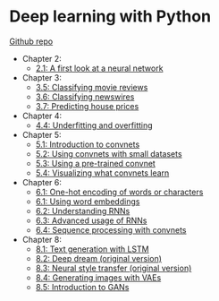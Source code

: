 # Deep learning with Python

[Github repo](https://github.com/fchollet/deep-learning-with-python-notebooks)

* Chapter 2:
    * [2.1: A first look at a neural network](https://nbviewer.jupyter.org/github/qinhanmin2014/Learning-Materials/blob/master/Deep%20Learning%20with%20Python/2.1-a-first-look-at-a-neural-network.ipynb)
* Chapter 3:
    * [3.5: Classifying movie reviews](https://nbviewer.jupyter.org/github/qinhanmin2014/Learning-Materials/blob/master/Deep%20Learning%20with%20Python/3.5-classifying-movie-reviews.ipynb)
    * [3.6: Classifying newswires](http://nbviewer.jupyter.org/github/qinhanmin2014/Learning-Materials/blob/master/Deep%20Learning%20with%20Python/3.6-classifying-newswires.ipynb)
    * [3.7: Predicting house prices](http://nbviewer.jupyter.org/github/qinhanmin2014/Learning-Materials/blob/master/Deep%20Learning%20with%20Python/3.7-predicting-house-prices.ipynb)
* Chapter 4:
    * [4.4: Underfitting and overfitting](http://nbviewer.jupyter.org/github/qinhanmin2014/Learning-Materials/blob/master/Deep%20Learning%20with%20Python/4.4-overfitting-and-underfitting.ipynb)
* Chapter 5:
    * [5.1: Introduction to convnets](http://nbviewer.jupyter.org/github/qinhanmin2014/Learning-Materials/blob/master/Deep%20Learning%20with%20Python/5.1-introduction-to-convnets.ipynb)
    * [5.2: Using convnets with small datasets](http://nbviewer.jupyter.org/github/qinhanmin2014/Learning-Materials/blob/master/Deep%20Learning%20with%20Python/5.2-using-convnets-with-small-datasets.ipynb)
    * [5.3: Using a pre-trained convnet](http://nbviewer.jupyter.org/github/qinhanmin2014/Learning-Materials/blob/master/Deep%20Learning%20with%20Python/5.3-using-a-pretrained-convnet.ipynb)
    * [5.4: Visualizing what convnets learn](http://nbviewer.jupyter.org/github/qinhanmin2014/Learning-Materials/blob/master/Deep%20Learning%20with%20Python/5.4-visualizing-what-convnets-learn.ipynb)
* Chapter 6:
    * [6.1: One-hot encoding of words or characters](http://nbviewer.jupyter.org/github/qinhanmin2014/Learning-Materials/blob/master/Deep%20Learning%20with%20Python/6.1-one-hot-encoding-of-words-or-characters.ipynb)
    * [6.1: Using word embeddings](http://nbviewer.jupyter.org/github/qinhanmin2014/Learning-Materials/blob/master/Deep%20Learning%20with%20Python/6.1-using-word-embeddings.ipynb)
    * [6.2: Understanding RNNs](http://nbviewer.jupyter.org/github/qinhanmin2014/Learning-Materials/blob/master/Deep%20Learning%20with%20Python/6.2-understanding-recurrent-neural-networks.ipynb)
    * [6.3: Advanced usage of RNNs](http://nbviewer.jupyter.org/github/qinhanmin2014/Learning-Materials/blob/master/Deep%20Learning%20with%20Python/6.3-advanced-usage-of-recurrent-neural-networks.ipynb)
    * [6.4: Sequence processing with convnets](http://nbviewer.jupyter.org/github/qinhanmin2014/Learning-Materials/blob/master/Deep%20Learning%20with%20Python/6.4-sequence-processing-with-convnets.ipynb)
* Chapter 8:
    * [8.1: Text generation with LSTM](http://nbviewer.jupyter.org/github/qinhanmin2014/Learning-Materials/blob/master/Deep%20Learning%20with%20Python/8.1-text-generation-with-lstm.ipynb)
    * [8.2: Deep dream (original version)](http://nbviewer.jupyter.org/github/fchollet/deep-learning-with-python-notebooks/blob/master/8.2-deep-dream.ipynb)
    * [8.3: Neural style transfer (original version)](http://nbviewer.jupyter.org/github/fchollet/deep-learning-with-python-notebooks/blob/master/8.3-neural-style-transfer.ipynb)
    * [8.4: Generating images with VAEs](http://nbviewer.jupyter.org/github/qinhanmin2014/Learning-Materials/blob/master/Deep%20Learning%20with%20Python/8.4-generating-images-with-vaes.ipynb)
    * [8.5: Introduction to GANs](http://nbviewer.jupyter.org/github/qinhanmin2014/Learning-Materials/blob/master/Deep%20Learning%20with%20Python/8.5-introduction-to-gans.ipynb)